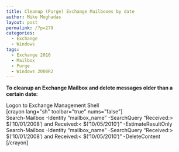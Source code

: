 ```yaml
---
title: Cleanup (Purge) Exchange Mailboxes by date
author: Mike Moghadas
layout: post
permalink: /?p=279
categories:
  - Exchange
  - Windows
tags:
  - Exchange 2010
  - Mailbox
  - Purge
  - Windows 2008R2
---
```

**To cleanup an Exchange Mailbox and delete messages older than a certain date:**

Logon to Exchange Management Shell  
[crayon lang="sh" toolbar="true" nums="false"]  
Search-Mailbox -Identity “mailbox_name” -SearchQuery “Received:> $(’10/01/2008′) and Received:< $(’10/05/2010′)” -EstimateResultOnly  
Search-Mailbox -Identity “mailbox_name” -SearchQuery “Received:> $(’10/01/2008′) and Received:< $(’10/05/2010′)” -DeleteContent  
[/crayon]